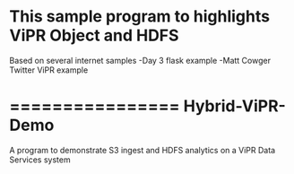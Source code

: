 This sample program to highlights ViPR Object and HDFS
==========================================================

Based on several internet samples
-Day 3 flask example
-Matt Cowger Twitter ViPR example

================
Hybrid-ViPR-Demo
================

A program to demonstrate S3 ingest and HDFS analytics on a ViPR Data Services system
